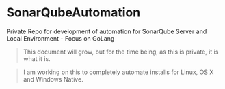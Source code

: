 # SonarQubeAutomation
Private Repo for development of automation for SonarQube Server and Local Environment - Focus on GoLang

> This document will grow, but for the time being, as this is private, it is what it is.

> I am working on this to completely automate installs for Linux, OS X and Windows Native.